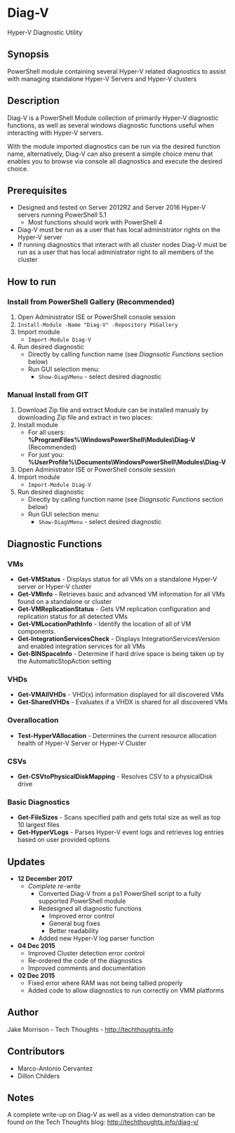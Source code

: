 # Diag-V
Hyper-V Diagnostic Utility

## Synopsis
PowerShell module containing several Hyper-V related diagnostics to assist with managing standalone Hyper-V Servers and Hyper-V clusters

## Description
Diag-V is a PowerShell Module collection of primarily Hyper-V diagnostic functions, as well as several windows diagnostic functions useful when interacting with Hyper-V servers. 

With the module imported diagnostics can be run via the desired function name, alternatively, Diag-V can also present a simple choice menu that enables you to browse via console all diagnostics and execute the desired choice. 

## Prerequisites
* Designed and tested on Server 2012R2 and Server 2016 Hyper-V servers running PowerShell 5.1
  * Most functions should work with PowerShell 4
* Diag-V must be run as a user that has local administrator rights on the Hyper-V server
* If running diagnostics that interact with all cluster nodes Diag-V must be run as a user that has local administrator right to all members of the cluster

## How to run
### Install from PowerShell Gallery (Recommended)
1. Open Administrator ISE or PowerShell console session
2. ```Install-Module -Name "Diag-V" -Repository PSGallery```
3. Import module
   * ```Import-Module Diag-V```
4. Run desired diagnostic
   * Directly by calling function name (see *Diagnsotic Functions* section below)
   * Run GUI selection menu:
     * ```Show-DiagVMenu``` - select desired diagnostic
### Manual Install from GIT
1. Download Zip file and extract
Module can be installed manualy by downloading Zip file and extract in two places:
2. Install module
   * For all users: **%ProgramFiles%\WindowsPowerShell\Modules\Diag-V** (Recommended)
   * For just you:  **%UserProfile%\Documents\WindowsPowerShell\Modules\Diag-V**
3. Open Administrator ISE or PowerShell console session
3. Import module
   * ```Import-Module Diag-V```
4. Run desired diagnostic
   * Directly by calling function name (see *Diagnsotic Functions* section below)
   * Run GUI selection menu:
     * ```Show-DiagVMenu``` - select desired diagnostic

## Diagnostic Functions

### VMs
* **Get-VMStatus** - Displays status for all VMs on a standalone Hyper-V server or Hyper-V cluster
* **Get-VMInfo** - Retrieves basic and advanced VM information for all VMs found on a standalone or cluster
* **Get-VMReplicationStatus** - Gets VM replication configuration and replication status for all detected VMs
* **Get-VMLocationPathInfo** - Identify the location of all of VM components.
* **Get-IntegrationServicesCheck** - Displays IntegrationServicesVersion and enabled integration services for all VMs 
* **Get-BINSpaceInfo** - Determine if hard drive space is being taken up by the AutomaticStopAction setting
### VHDs
* **Get-VMAllVHDs** - VHD(x) information displayed for all discovered VMs
* **Get-SharedVHDs** - Evaluates if a VHDX is shared for all discovered VMs
### Overallocation
* **Test-HyperVAllocation** - Determines the current resource allocation health of Hyper-V Server or Hyper-V Cluster
### CSVs
* **Get-CSVtoPhysicalDiskMapping** - Resolves CSV to a physicalDisk drive
### Basic Diagnostics
* **Get-FileSizes** - Scans specified path and gets total size as well as top 10 largest files
* **Get-HyperVLogs** - Parses Hyper-V event logs and retrieves log entries based on user provided options

## Updates
* **12 December 2017**
  * *Complete re-write*
    * Converted Diag-V from a ps1 PowerShell script to a fully supported PowerShell module
    * Redesigned all diagnostic functions
      * Improved error control
      * General bug fixes
      * Better readability
    * Added new Hyper-V log parser function
* **04 Dec 2015**
  * Improved Cluster detection error control
  * Re-ordered the code of the diagnostics
  * Improved comments and documentation
* **02 Dec 2015**
  * Fixed error where RAM was not being tallied properly
  * Added code to allow diagnostics to run correctly on VMM platforms

## Author
Jake Morrison - Tech Thoughts - http://techthoughts.info
## Contributors
* Marco-Antonio Cervantez
* Dillon Childers

## Notes

A complete write-up on Diag-V as well as a video demonstration can be found on the Tech Thoughts blog: http://techthoughts.info/diag-v/